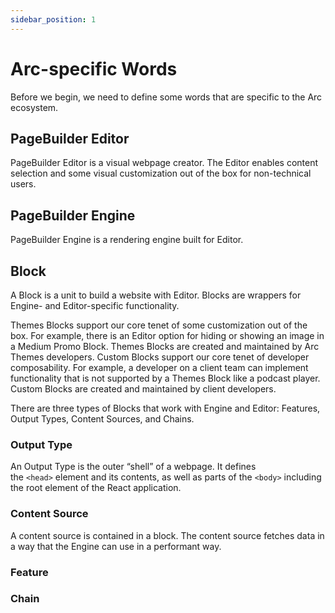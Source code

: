 ```yaml
---
sidebar_position: 1
---
```


# Arc-specific Words

Before we begin, we need to define some words that are specific to the Arc ecosystem.

## PageBuilder Editor

PageBuilder Editor is a visual webpage creator. The Editor enables content selection and some visual customization out of the box for non-technical users.

## PageBuilder Engine

PageBuilder Engine is a rendering engine built for Editor.

## Block

A Block is a unit to build a website with Editor. Blocks are wrappers for Engine- and Editor-specific functionality.

Themes Blocks support our core tenet of some customization out of the box. For example, there is an Editor option for hiding or showing an image in a Medium Promo Block. Themes Blocks are created and maintained by Arc Themes developers. Custom Blocks support our core tenet of developer composability. For example, a developer on a client team can implement functionality that is not supported by a Themes Block like a podcast player. Custom Blocks are created and maintained by client developers.

There are three types of Blocks that work with Engine and Editor: Features, Output Types, Content Sources, and Chains.

### Output Type

An Output Type is the outer “shell” of a webpage. It defines the `<head>` element and its contents, as well as parts of the `<body>` including the root element of the React application.

### Content Source

A content source is contained in a block. The content source fetches data in a way that the Engine can use in a performant way.

### Feature

### Chain
